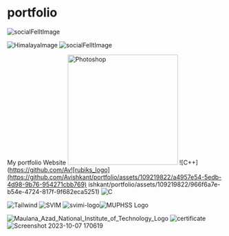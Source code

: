 # portfolio
![socialFelltImage](https://github.com/Avishkant/portfolio/assets/109219822/775dc2ff-c06a-4fc5-bd3b-71cadd1ef243)

![HimalayaImage](https://github.com/Avishkant/portfolio/assets/109219822/a9144a5c-efa1-450a-ac96-4360c71d6538)
![socialFelltImage](https://github.com/Avishkant/portfolio/assets/109219822/a5e4efcd-cb94-4610-9c5f-312e917b7fdc)

My portfolio Website
<img width="256" alt="Photoshop" src="https://github.com/Avishkant/portfolio/assets/109219822/b998f59e-5ae0-4d56-a872-6e59368cfa3b">
![C++](https://github.com/Av![rubiks_logo](https://github.com/Avishkant/portfolio/assets/109219822/a4957e54-5edb-4d98-9b76-954271cbb769)
ishkant/portfolio/assets/109219822/966f6a7e-b54e-4724-817f-9f682eca5251)
![C](https://github.com/Avishkant/portfolio/assets/109219822/a4d96bc9-5ede-4454-962e-c87379ab2540)

![Tailwind](https://github.com/Avishkant/portfolio/assets/109219822/37720bc1-57bd-42cc-b556-8eb3be0370b8)
![SVIM](https://github.com/Avishkant/portfolio/assets/109219822/5b617cfc-74e4-4551-8be8-8a7d19341efb)
![svimi-logo](https://github.com/Avishkant/portfolio/assets/109219822/76fe0a8b-0331-43aa-af3b-fb4a870e3922)![MUPHSS Logo](https://github.com/Avishkant/portfolio/assets/109219822/28545134-8a77-418b-891d-97531de81742)

![Maulana_Azad_National_Institute_of_Technology_Logo](https://github.com/Avishkant/portfolio/assets/109219822/f055bd06-0e2a-469c-85ea-1e4b92f69440)
![certificate](https://github.com/Avishkant/portfolio/assets/109219822/74cb05b1-4294-4ad2-b9ed-73234d3dd303)
![Screenshot 2023-10-07 170619](https://github.com/Avishkant/portfolio/assets/109219822/76240ca4-ee1c-4a9e-ad31-8766b6f23811)
